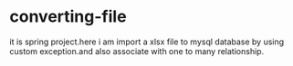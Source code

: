 # converting-file
it is spring project.here i am import a xlsx file to mysql database by using custom exception.and also associate with one to many relationship.
